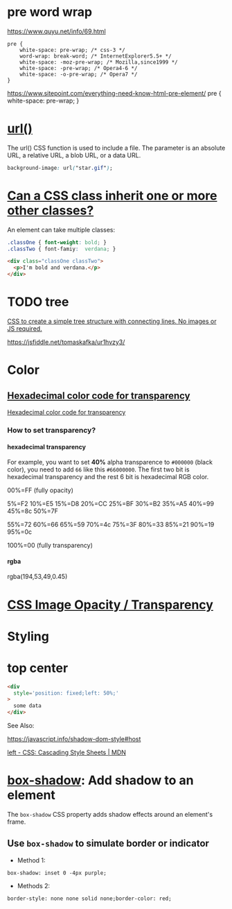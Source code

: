 # pre word wrap 
  https://www.quyu.net/info/69.html

    pre {
        white-space: pre-wrap; /* css-3 */
        word-wrap: break-word; /* InternetExplorer5.5+ */
        white-space: -moz-pre-wrap; /* Mozilla,since1999 */
        white-space: -pre-wrap; /* Opera4-6 */
        white-space: -o-pre-wrap; /* Opera7 */
    }

  https://www.sitepoint.com/everything-need-know-html-pre-element/
    pre {
        white-space: pre-wrap;
    }

# [url()](https://developer.mozilla.org/en-US/docs/Web/CSS/url)

The url() CSS function is used to include a file. The parameter is an absolute URL, a relative URL, a blob URL, or a data URL.

``` css
background-image: url("star.gif");
```

# [Can a CSS class inherit one or more other classes?](https://stackoverflow.com/questions/1065435/can-a-css-class-inherit-one-or-more-other-classes)


An element can take multiple classes:

``` css
.classOne { font-weight: bold; }
.classTwo { font-famiy:  verdana; }
```
```html
<div class="classOne classTwo">
  <p>I'm bold and verdana.</p>
</div>
```

# TODO tree
[CSS to create a simple tree structure with connecting lines. No images or JS required.](https://gist.github.com/dylancwood/7368914) 

https://jsfiddle.net/tomaskafka/ur1hvzy3/


# Color
##  [Hexadecimal color code for transparency](https://gist.github.com/lopspower/03fb1cc0ac9f32ef38f4)

[Hexadecimal color code for transparency](https://gist.github.com/lopspower/03fb1cc0ac9f32ef38f4)

### How to set transparency?
 
#### hexadecimal transparency
For example, you want to set **40%** alpha transparence to `#000000` (black color), you need to add `66` like this `#66000000`. The first two bit is hexadecimal transparency and the rest 6 bit is hexadecimal RGB color.

00%=FF (fully opacity)

5%=F2    10%=E5    15%=D8    20%=CC    25%=BF    30%=B2    35%=A5    40%=99    45%=8c    50%=7F

55%=72    60%=66    65%=59    70%=4c    75%=3F    80%=33    85%=21    90%=19    95%=0c

100%=00 (fully transparency)

#### rgba
rgba(194,53,49,0.45)


# [CSS Image Opacity / Transparency](https://www.w3schools.com/css/css_image_transparency.asp)

# Styling

# top center
```html
<div 
  style='position: fixed;left: 50%;'
>
  some data
</div>
```

See Also: 

https://javascript.info/shadow-dom-style#host

[left - CSS: Cascading Style Sheets | MDN](https://developer.mozilla.org/en-US/docs/Web/CSS/left)


# [box-shadow](https://developer.mozilla.org/en-US/docs/Web/CSS/box-shadow): Add shadow to an element

The `box-shadow` CSS property adds shadow effects around an element's frame.

## Use `box-shadow` to simulate border or indicator

* Method 1:

`box-shadow: inset 0 -4px purple;`


* Methods 2:

`border-style: none none solid none;border-color: red;`


